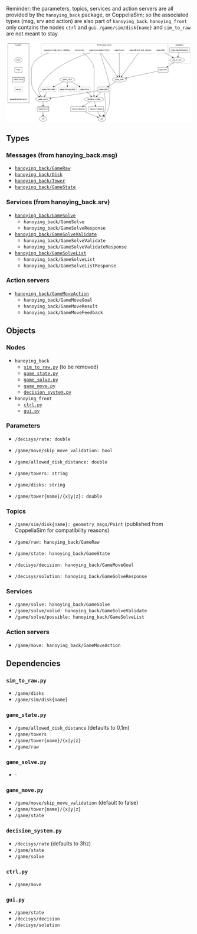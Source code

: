Reminder: the parameters, topics, services and action servers are all provided by the `hanoying_back` package, or CoppeliaSim; so the associated types (msg, srv and action) are also part of `hanoying_back`. `hanoying_front` only contains the nodes `ctrl` and `gui`. `/game/sim/disk{name}` and `sim_to_raw` are not meant to stay.

![system graph](hanoying.png)

## Types

### Messages (from hanoying_back.msg)
  - [`hanoying_back/GameRaw`](../hanoying_back/msg/GameRaw.msg)
  - [`hanoying_back/Disk`](../hanoying_back/msg/Disk.msg)
  - [`hanoying_back/Tower`](../hanoying_back/msg/Tower.msg)
  - [`hanoying_back/GameState`](../hanoying_back/msg/GameState.msg)

### Services (from hanoying_back.srv)
  - [`hanoying_back/GameSolve`](../hanoying_back/srv/GameSolve.srv)
    - `hanoying_back/GameSolve`
    - `hanoying_back/GameSolveResponse`
  - [`hanoying_back/GameSolveValidate`](../hanoying_back/srv/GameSolveValidate.srv)
    - `hanoying_back/GameSolveValidate`
    - `hanoying_back/GameSolveValidateResponse`
  - [`hanoying_back/GameSolveList`](../hanoying_back/srv/GameSolveList.srv)
    - `hanoying_back/GameSolveList`
    - `hanoying_back/GameSolveListResponse`

### Action servers
  - [`hanoying_back/GameMoveAction`](../hanoying_back/action/GameMove.action)
    - `hanoying_back/GameMoveGoal`
    - `hanoying_back/GameMoveResult`
    - `hanoying_back/GameMoveFeedback`

## Objects

### Nodes
  - `hanoying_back`
    - [`sim_to_raw.py`](../hanoying_back/src/sim_to_raw/sim_to_raw.py) (to be removed)
    - [`game_state.py`](../hanoying_back/src/game_state/game_state.py)
    - [`game_solve.py`](../hanoying_back/src/game_solve/game_solve.py)
    - [`game_move.py`](../hanoying_back/src/game_move/game_move.py)
    - [`decision_system.py`](../hanoying_back/src/decision_system/decision_system.py)
  - `hanoying_front`
    - [`ctrl.py`](../hanoying_front/src/ctrl/ctrl.py)
    - [`gui.py`](../hanoying_front/src/gui/gui.py)

### Parameters
  - `/decisys/rate: double`
  - `/game/move/skip_move_validation: bool`

  - `/game/allowed_disk_distance: double`
  - `/game/towers: string`
  - `/game/disks: string`
  - `/game/tower{name}/{x|y|z}: double`

### Topics
  - `/game/sim/disk{name}: geometry_msgs/Point` (published from CoppeliaSim for compatibility reasons)

  - `/game/raw: hanoying_back/GameRaw`
  - `/game/state: hanoying_back/GameState`
  - `/decisys/decision: hanoying_back/GameMoveGoal`
  - `/decisys/solution: hanoying_back/GameSolveResponse`

### Services
  - `/game/solve: hanoying_back/GameSolve`
  - `/game/solve/valid: hanoying_back/GameSolveValidate`
  - `/game/solve/possible: hanoying_back/GameSolveList`

### Action servers
  - `/game/move: hanoying_back/GameMoveAction`

## Dependencies

### `sim_to_raw.py`
  - `/game/disks`
  - `/game/sim/disk{name}`

### `game_state.py`
  - `/game/allowed_disk_distance` (defaults to 0.1m)
  - `/game/towers`
  - `/game/tower{name}/{x|y|z}`
  - `/game/raw`

### `game_solve.py`
  - &dash;

### `game_move.py`
  - `/game/move/skip_move_validation` (default to false)
  - `/game/tower{name}/{x|y|z}`
  - `/game/state`

### `decision_system.py`
  - `/decisys/rate` (defaults to 3hz)
  - `/game/state`
  - `/game/solve`

### `ctrl.py`
  - `/game/move`

### `gui.py`
  - `/game/state`
  - `/decisys/decision`
  - `/decisys/solution`
